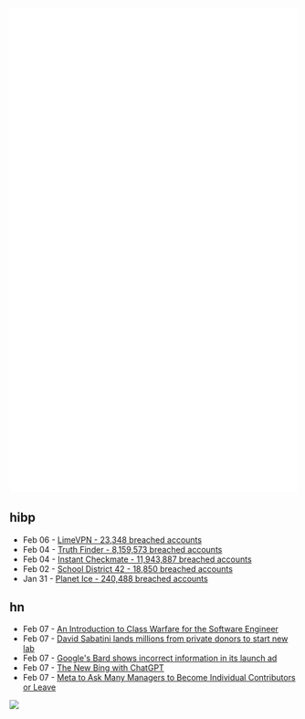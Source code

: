 ![Metrics](https://raw.githubusercontent.com/phixion/phixion/master/metrics.svg)

## hibp

<!--
for https://github.com/phixion/phixion/blob/main/.github/workflows/feeds.yml
-->
<!--START_SECTION:haveibeenpwnd-->
- Feb 06 - [LimeVPN - 23,348 breached accounts](https://haveibeenpwned.com/PwnedWebsites#LimeVPN)
- Feb 04 - [Truth Finder - 8,159,573 breached accounts](https://haveibeenpwned.com/PwnedWebsites#TruthFinder)
- Feb 04 - [Instant Checkmate - 11,943,887 breached accounts](https://haveibeenpwned.com/PwnedWebsites#InstantCheckmate)
- Feb 02 - [School District 42 - 18,850 breached accounts](https://haveibeenpwned.com/PwnedWebsites#SchoolDistrict42)
- Jan 31 - [Planet Ice - 240,488 breached accounts](https://haveibeenpwned.com/PwnedWebsites#PlanetIce)
<!--END_SECTION:haveibeenpwnd-->

## hn

<!--
for https://github.com/phixion/phixion/blob/main/.github/workflows/feeds.yml
-->
<!--START_SECTION:hn-->
- Feb 07 - [An Introduction to Class Warfare for the Software Engineer](https://medium.com/@lloyd-f-hough/an-introduction-to-class-warfare-for-the-software-engineer-1810833055d7)
- Feb 07 - [David Sabatini lands millions from private donors to start new lab](https://www.science.org/content/article/sabatini-biologist-fired-sexual-misconduct-lands-millions-private-donors-start-new-lab)
- Feb 07 - [Google's Bard shows incorrect information in its launch ad](https://twitter.com/IsabelNAngelo/status/1623013720011194368)
- Feb 07 - [The New Bing with ChatGPT](https://www.theverge.com/2023/2/7/23587454/microsoft-bing-edge-chatgpt-ai)
- Feb 07 - [Meta to Ask Many Managers to Become Individual Contributors or Leave](https://www.bloomberg.com/news/articles/2023-02-07/meta-to-ask-many-managers-to-become-individual-contributors-or-leave)
<!--END_SECTION:hn-->

<!--
for https://yhype.me
-->
![](https://hit.yhype.me/github/profile?user_id=13013670)
